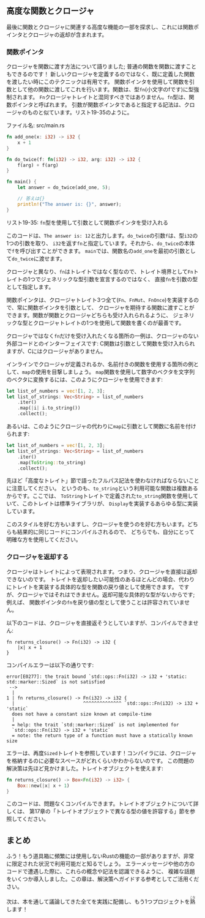 <!-- ## Advanced Functions and Closures -->

## 高度な関数とクロージャ

<!-- Finally, we’ll explore some advanced features related to functions and -->
<!-- closures, which include function pointers and returning closures. -->

最後に関数とクロージャに関連する高度な機能の一部を探求し、これには関数ポインタとクロージャの返却が含まれます。

<!-- ### Function Pointers -->

### 関数ポインタ

<!-- We’ve talked about how to pass closures to functions; you can also pass regular -->
<!-- functions to functions! This technique is useful when we want to pass a -->
<!-- function we’ve already defined rather than defining a new closure. We do this -->
<!-- using function pointers to allow us to use functions as arguments to other -->
<!-- functions. Functions coerce to the type `fn` (with a lowercase f), not to be -->
<!-- confused with the `Fn` closure trait. The `fn` type is called a function -->
<!-- pointer. The syntax for specifying that a parameter is a function pointer is -->
<!-- similar to that of closures, as shown in Listing 19-35. -->

クロージャを関数に渡す方法について語りました; 普通の関数を関数に渡すこともできるのです！
新しいクロージャを定義するのではなく、既に定義した関数を渡したい時にこのテクニックは有用です。
関数ポインタを使用して関数を引数として他の関数に渡してこれを行います。関数は、型`fn`(小文字のfです)に型強制されます。
`Fn`クロージャトレイトと混同すべきではありません。`fn`型は、関数ポインタと呼ばれます。
引数が関数ポインタであると指定する記法は、クロージャのものと似ています。リスト19-35のように。

<!-- <span class="filename">Filename: src/main.rs</span> -->

<span class="filename">ファイル名: src/main.rs</span>

```rust
fn add_one(x: i32) -> i32 {
    x + 1
}

fn do_twice(f: fn(i32) -> i32, arg: i32) -> i32 {
    f(arg) + f(arg)
}

fn main() {
    let answer = do_twice(add_one, 5);

    // 答えは{}
    println!("The answer is: {}", answer);
}
```

<!-- <span class="caption">Listing 19-35: Using the `fn` type to accept a function -->
<!-- pointer as an argument</span> -->

<span class="caption">リスト19-35: `fn`型を使用して引数として関数ポインタを受け入れる</span>

<!-- This code prints `The answer is: 12`. We specify that the parameter `f` in -->
<!-- `do_twice` is an `fn` that takes one parameter of type `i32` and returns an -->
<!-- `i32`. We can then call `f` in the body of `do_twice`. In `main`, we can pass -->
<!-- the function name `add_one` as the first argument to `do_twice`. -->

このコードは、`The answer is: 12`と出力します。`do_twice`の引数`f`は、型`i32`の1つの引数を取り、
`i32`を返す`fn`と指定しています。それから、`do_twice`の本体で`f`を呼び出すことができます。
`main`では、関数名の`add_one`を最初の引数として`do_twice`に渡せます。

<!-- Unlike closures, `fn` is a type rather than a trait, so we specify `fn` as the -->
<!-- parameter type directly rather than declaring a generic type parameter with one -->
<!-- of the `Fn` traits as a trait bound. -->

クロージャと異なり、`fn`はトレイトではなく型なので、トレイト境界として`Fn`トレイトの1つでジェネリックな型引数を宣言するのではなく、
直接`fn`を引数の型として指定します。

<!-- Function pointers implement all three of the closure traits (`Fn`, `FnMut`, and -->
<!-- `FnOnce`), so we can always pass a function pointer as an argument for a -->
<!-- function that expects a closure. It’s best to write functions using a generic -->
<!-- type and one of the closure traits so your functions can accept either -->
<!-- functions or closures. -->

関数ポインタは、クロージャトレイト3つ全て(`Fn`、`FnMut`、`FnOnce`)を実装するので、常に関数ポインタを引数として、
クロージャを期待する関数に渡すことができます。関数が関数とクロージャどちらも受け入れられるように、
ジェネリックな型とクロージャトレイトの1つを使用して関数を書くのが最善です。

<!-- An example of where you would want to only accept `fn` and not closures is when -->
<!-- interfacing with external code that doesn’t have closures: C functions can -->
<!-- accept functions as arguments, but C doesn’t have closures. -->

クロージャではなく`fn`だけを受け入れたくなる箇所の一例は、クロージャのない外部コードとのインターフェイスです:
C関数は引数として関数を受け入れられますが、Cにはクロージャがありません。

<!-- As an example of where we can use either a closure defined inline or a named -->
<!-- function, let’s look at a use of `map`. To use the `map` function to turn a -->
<!-- vector of numbers into a vector of strings, we could use a closure, like this: -->

インラインでクロージャが定義されるか、名前付きの関数を使用する箇所の例として、`map`の使用を目撃しましょう。
`map`関数を使用して数字のベクタを文字列のベクタに変換するには、このようにクロージャを使用できます:

```rust
let list_of_numbers = vec![1, 2, 3];
let list_of_strings: Vec<String> = list_of_numbers
    .iter()
    .map(|i| i.to_string())
    .collect();
```

<!-- Or we could name a function as the argument to `map` instead of the closure, -->
<!-- like this: -->

あるいは、このようにクロージャの代わりに`map`に引数として関数に名前を付けられます:

```rust
let list_of_numbers = vec![1, 2, 3];
let list_of_strings: Vec<String> = list_of_numbers
    .iter()
    .map(ToString::to_string)
    .collect();
```

<!-- Note that we must use the fully qualified syntax that we talked about earlier -->
<!-- in the “Advanced Traits” section because there are multiple functions available -->
<!-- named `to_string`. Here, we’re using the `to_string` function defined in the -->
<!-- `ToString` trait, which the standard library has implemented for any type that -->
<!-- implements `Display`. -->

先ほど「高度なトレイト」節で語ったフルパス記法を使わなければならないことに注意してください。
というのも、`to_string`という利用可能な関数は複数あるからです。ここでは、
`ToString`トレイトで定義された`to_string`関数を使用していて、このトレイトは標準ライブラリが、
`Display`を実装するあらゆる型に実装しています。

<!-- Some people prefer this style, and some people prefer to use closures. They end -->
<!-- up compiling to the same code, so use whichever style is clearer to you. -->

このスタイルを好む方もいますし、クロージャを使うのを好む方もいます。どちらも結果的に同じコードにコンパイルされるので、
どちらでも、自分にとって明確な方を使用してください。

<!-- ### Returning Closures -->

### クロージャを返却する

<!-- Closures are represented by traits, which means we can’t return closures -->
<!-- directly. In most cases where we might want to return a trait, we can instead -->
<!-- use the concrete type that implements the trait as the return value of the -->
<!-- function. But we can’t do that with closures because they don’t have a concrete -->
<!-- type that is returnable; we’re not allowed to use the function pointer `fn` as -->
<!-- a return type, for example. -->

クロージャはトレイトによって表現されます。つまり、クロージャを直接は返却できないのです。
トレイトを返却したい可能性のあるほとんどの場合、代わりにトレイトを実装する具体的な型を関数の戻り値として使用できます。
ですが、クロージャではそれはできません。返却可能な具体的な型がないからです; 例えば、
関数ポインタの`fn`を戻り値の型として使うことは許容されていません。

<!-- The following code tries to return a closure directly, but it won’t compile: -->

以下のコードは、クロージャを直接返そうとしていますが、コンパイルできません:

```rust,ignore
fn returns_closure() -> Fn(i32) -> i32 {
    |x| x + 1
}
```

<!-- The compiler error is as follows: -->

コンパイルエラーは以下の通りです:

```text
error[E0277]: the trait bound `std::ops::Fn(i32) -> i32 + 'static:
std::marker::Sized` is not satisfied
 -->
  |
1 | fn returns_closure() -> Fn(i32) -> i32 {
  |                         ^^^^^^^^^^^^^^ `std::ops::Fn(i32) -> i32 + 'static`
  does not have a constant size known at compile-time
  |
  = help: the trait `std::marker::Sized` is not implemented for
  `std::ops::Fn(i32) -> i32 + 'static`
  = note: the return type of a function must have a statically known size
```

<!-- The error references the `Sized` trait again! Rust doesn’t know how much space -->
<!-- it will need to store the closure. We saw a solution to this problem earlier. -->
<!-- We can use a trait object: -->

エラーは、再度`Sized`トレイトを参照しています！コンパイラには、クロージャを格納するのに必要なスペースがどれくらいかわからないのです。
この問題の解決策は先ほど見かけました。トレイトオブジェクトを使えます:

```rust
fn returns_closure() -> Box<Fn(i32) -> i32> {
    Box::new(|x| x + 1)
}
```

<!-- This code will compile just fine. For more about trait objects, refer to the -->
<!-- “Using Trait Objects That Allow for Values of Different Types” section in -->
<!-- Chapter 17. -->

このコードは、問題なくコンパイルできます。トレイトオブジェクトについて詳しくは、
第17章の「トレイトオブジェクトで異なる型の値を許容する」節を参照してください。

<!-- ## Summary -->

## まとめ

<!-- Whew! Now you have some features of Rust in your toolbox that you won’t use -->
<!-- often, but you’ll know they’re available in very particular circumstances. -->
<!-- We’ve introduced several complex topics so that when you encounter them in -->
<!-- error message suggestions or in other peoples’ code, you’ll be able to -->
<!-- recognize these concepts and syntax. Use this chapter as a reference to guide -->
<!-- you to solutions. -->

ふう！もう道具箱に頻繁には使用しないRustの機能の一部がありますが、非常に限定された状況で利用可能だと知るでしょう。
エラーメッセージや他の方のコードで遭遇した際に、これらの概念や記法を認識できるように、
複雑な話題をいくつか導入しました。この章は、解決策へガイドする参考としてご活用ください。

<!-- Next, we’ll put everything we’ve discussed throughout the book into practice -->
<!-- and do one more project! -->

次は、本を通して議論してきた全てを実践に配備し、もう1つプロジェクトを<ruby>熟<rp>(</rp><rt>こな</rt><rp>)</rp></ruby>します！
